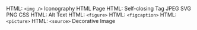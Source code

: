 HTML: `<img />`
Iconography
HTML Page
HTML: Self-closing Tag
JPEG
SVG
PNG
CSS
HTML: Alt Text
HTML: `<figure>`
HTML: `<figcaption>`
HTML: `<picture>`
HTML: `<source>`
Decorative Image
